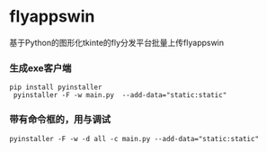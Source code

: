 # flyappswin

基于Python的图形化tkinte的fly分发平台批量上传flyappswin

### 生成exe客户端

```shell
pip install pyinstaller
 pyinstaller -F -w main.py  --add-data="static:static"
```
### 带有命令框的，用与调试
```shell
pyinstaller -F -w -d all -c main.py --add-data="static:static"
```

